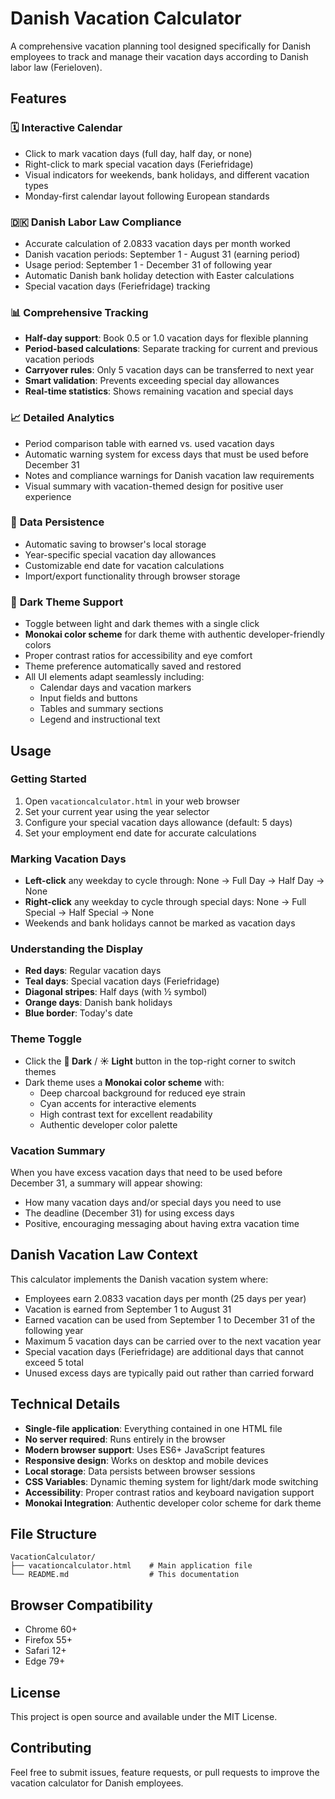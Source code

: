 # Danish Vacation Calculator

A comprehensive vacation planning tool designed specifically for Danish employees to track and manage their vacation days according to Danish labor law (Ferieloven).

## Features

### 🗓️ **Interactive Calendar**

- Click to mark vacation days (full day, half day, or none)
- Right-click to mark special vacation days (Feriefridage)
- Visual indicators for weekends, bank holidays, and different vacation types
- Monday-first calendar layout following European standards

### 🇩🇰 **Danish Labor Law Compliance**

- Accurate calculation of 2.0833 vacation days per month worked
- Danish vacation periods: September 1 - August 31 (earning period)
- Usage period: September 1 - December 31 of following year
- Automatic Danish bank holiday detection with Easter calculations
- Special vacation days (Feriefridage) tracking

### 📊 **Comprehensive Tracking**

- **Half-day support**: Book 0.5 or 1.0 vacation days for flexible planning
- **Period-based calculations**: Separate tracking for current and previous vacation periods
- **Carryover rules**: Only 5 vacation days can be transferred to next year
- **Smart validation**: Prevents exceeding special day allowances
- **Real-time statistics**: Shows remaining vacation and special days

### 📈 **Detailed Analytics**

- Period comparison table with earned vs. used vacation days
- Automatic warning system for excess days that must be used before December 31
- Notes and compliance warnings for Danish vacation law requirements
- Visual summary with vacation-themed design for positive user experience

### 💾 **Data Persistence**

- Automatic saving to browser's local storage
- Year-specific special vacation day allowances
- Customizable end date for vacation calculations
- Import/export functionality through browser storage

### 🎨 **Dark Theme Support**

- Toggle between light and dark themes with a single click
- **Monokai color scheme** for dark theme with authentic developer-friendly colors
- Proper contrast ratios for accessibility and eye comfort
- Theme preference automatically saved and restored
- All UI elements adapt seamlessly including:
  - Calendar days and vacation markers
  - Input fields and buttons
  - Tables and summary sections
  - Legend and instructional text

## Usage

### Getting Started

1. Open `vacationcalculator.html` in your web browser
2. Set your current year using the year selector
3. Configure your special vacation days allowance (default: 5 days)
4. Set your employment end date for accurate calculations

### Marking Vacation Days

- **Left-click** any weekday to cycle through: None → Full Day → Half Day → None
- **Right-click** any weekday to cycle through special days: None → Full Special → Half Special → None
- Weekends and bank holidays cannot be marked as vacation days

### Understanding the Display

- **Red days**: Regular vacation days
- **Teal days**: Special vacation days (Feriefridage)
- **Diagonal stripes**: Half days (with ½ symbol)
- **Orange days**: Danish bank holidays
- **Blue border**: Today's date

### Theme Toggle

- Click the **🌙 Dark** / **☀️ Light** button in the top-right corner to switch themes
- Dark theme uses a **Monokai color scheme** with:
  - Deep charcoal background for reduced eye strain
  - Cyan accents for interactive elements
  - High contrast text for excellent readability
  - Authentic developer color palette

### Vacation Summary

When you have excess vacation days that need to be used before December 31, a summary will appear showing:

- How many vacation days and/or special days you need to use
- The deadline (December 31) for using excess days
- Positive, encouraging messaging about having extra vacation time

## Danish Vacation Law Context

This calculator implements the Danish vacation system where:

- Employees earn 2.0833 vacation days per month (25 days per year)
- Vacation is earned from September 1 to August 31
- Earned vacation can be used from September 1 to December 31 of the following year
- Maximum 5 vacation days can be carried over to the next vacation year
- Special vacation days (Feriefridage) are additional days that cannot exceed 5 total
- Unused excess days are typically paid out rather than carried forward

## Technical Details

- **Single-file application**: Everything contained in one HTML file
- **No server required**: Runs entirely in the browser
- **Modern browser support**: Uses ES6+ JavaScript features
- **Responsive design**: Works on desktop and mobile devices
- **Local storage**: Data persists between browser sessions
- **CSS Variables**: Dynamic theming system for light/dark mode switching
- **Accessibility**: Proper contrast ratios and keyboard navigation support
- **Monokai Integration**: Authentic developer color scheme for dark theme

## File Structure

```
VacationCalculator/
├── vacationcalculator.html    # Main application file
└── README.md                  # This documentation
```

## Browser Compatibility

- Chrome 60+
- Firefox 55+
- Safari 12+
- Edge 79+

## License

This project is open source and available under the MIT License.

## Contributing

Feel free to submit issues, feature requests, or pull requests to improve the vacation calculator for Danish employees.
